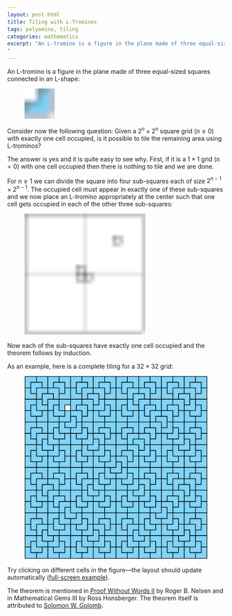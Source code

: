 ```yaml
---
layout: post.html
title: Tiling with L-Trominos
tags: polyomino, tiling
categories: mathematics
excerpt: "An L-tromino is a figure in the plane made of three equal-sized squares connected in an L-shape. Consider now the following question: Given a 2^n x 2^n square grid with exactly one cell occupied, is it possible to tile the remaining area using L-trominos?
"
---
```

An L-tromino is a figure in the plane made of three equal-sized squares connected in an L-shape:

<figure>
  <img src="/media/l-tromino.svg" alt="An L-tromino" class="img-responsive" style="width: 5em">
</figure>

Consider now the following question: Given a $2^n \times 2^n$ square grid ($n \geq 0$) with exactly one cell occupied, is it possible to tile the remaining area using L-trominos?

The answer is yes and it is quite easy to see why. First, if it is a $1 \times 1$ grid ($n=0$) with one cell occupied then there is nothing to tile and we are done.

For $n \geq 1$ we can divide the square into four sub-squares each of size $2^{n-1} \times 2^{n-1}$. The occupied cell must appear in exactly one of these sub-squares and we now place an L-tromino appropriately at the center such that one cell gets occupied in each of the other three sub-squares:

<figure>
  <img src="/media/l-tromino-proof.svg" alt="L-tromino induction proof" class="img-responsive" style="width: 20em">
</figure>

Now each of the sub-squares have exactly one cell occupied and the theorem follows by induction.

As an example, here is a complete tiling for a $32 \times 32$ grid:

<figure id="tromino-fig">
  <svg viewBox="-0.1 -0.1 32.2 32.2"><defs><path id="tromino0" d="M0 0L0 -1L1 -1L1 1L-1 1L-1 0Z"></path><path id="tromino1" d="M0 0L1 0L1 1L-1 1L-1 -1L0 -1Z"></path><path id="tromino2" d="M0 0L0 1L-1 1L-1 -1L1 -1L1 0Z"></path><path id="tromino3" d="M0 0L-1 0L-1 -1L1 -1L1 1L0 1Z"></path></defs><g stroke="#000" stroke-width="0.1" fill="#81D4FA"><use x="16" y="16" xlink:href="#tromino0"></use><use x="8" y="8" xlink:href="#tromino0"></use><use x="4" y="4" xlink:href="#tromino2"></use><use x="2" y="2" xlink:href="#tromino2"></use><use x="1" y="1" xlink:href="#tromino2"></use><use x="3" y="1" xlink:href="#tromino3"></use><use x="3" y="3" xlink:href="#tromino2"></use><use x="1" y="3" xlink:href="#tromino1"></use><use x="6" y="2" xlink:href="#tromino3"></use><use x="5" y="1" xlink:href="#tromino2"></use><use x="7" y="1" xlink:href="#tromino3"></use><use x="7" y="3" xlink:href="#tromino0"></use><use x="5" y="3" xlink:href="#tromino3"></use><use x="6" y="6" xlink:href="#tromino1"></use><use x="5" y="5" xlink:href="#tromino2"></use><use x="7" y="5" xlink:href="#tromino2"></use><use x="7" y="7" xlink:href="#tromino0"></use><use x="5" y="7" xlink:href="#tromino1"></use><use x="2" y="6" xlink:href="#tromino1"></use><use x="1" y="5" xlink:href="#tromino2"></use><use x="3" y="5" xlink:href="#tromino1"></use><use x="3" y="7" xlink:href="#tromino0"></use><use x="1" y="7" xlink:href="#tromino1"></use><use x="12" y="4" xlink:href="#tromino3"></use><use x="10" y="2" xlink:href="#tromino2"></use><use x="9" y="1" xlink:href="#tromino2"></use><use x="11" y="1" xlink:href="#tromino3"></use><use x="11" y="3" xlink:href="#tromino2"></use><use x="9" y="3" xlink:href="#tromino1"></use><use x="14" y="2" xlink:href="#tromino3"></use><use x="13" y="1" xlink:href="#tromino2"></use><use x="15" y="1" xlink:href="#tromino3"></use><use x="15" y="3" xlink:href="#tromino0"></use><use x="13" y="3" xlink:href="#tromino3"></use><use x="14" y="6" xlink:href="#tromino0"></use><use x="13" y="5" xlink:href="#tromino0"></use><use x="15" y="5" xlink:href="#tromino3"></use><use x="15" y="7" xlink:href="#tromino0"></use><use x="13" y="7" xlink:href="#tromino1"></use><use x="10" y="6" xlink:href="#tromino3"></use><use x="9" y="5" xlink:href="#tromino2"></use><use x="11" y="5" xlink:href="#tromino3"></use><use x="11" y="7" xlink:href="#tromino0"></use><use x="9" y="7" xlink:href="#tromino3"></use><use x="12" y="12" xlink:href="#tromino0"></use><use x="10" y="10" xlink:href="#tromino0"></use><use x="9" y="9" xlink:href="#tromino0"></use><use x="11" y="9" xlink:href="#tromino3"></use><use x="11" y="11" xlink:href="#tromino0"></use><use x="9" y="11" xlink:href="#tromino1"></use><use x="14" y="10" xlink:href="#tromino3"></use><use x="13" y="9" xlink:href="#tromino2"></use><use x="15" y="9" xlink:href="#tromino3"></use><use x="15" y="11" xlink:href="#tromino0"></use><use x="13" y="11" xlink:href="#tromino3"></use><use x="14" y="14" xlink:href="#tromino0"></use><use x="13" y="13" xlink:href="#tromino0"></use><use x="15" y="13" xlink:href="#tromino3"></use><use x="15" y="15" xlink:href="#tromino0"></use><use x="13" y="15" xlink:href="#tromino1"></use><use x="10" y="14" xlink:href="#tromino1"></use><use x="9" y="13" xlink:href="#tromino2"></use><use x="11" y="13" xlink:href="#tromino1"></use><use x="11" y="15" xlink:href="#tromino0"></use><use x="9" y="15" xlink:href="#tromino1"></use><use x="4" y="12" xlink:href="#tromino1"></use><use x="2" y="10" xlink:href="#tromino2"></use><use x="1" y="9" xlink:href="#tromino2"></use><use x="3" y="9" xlink:href="#tromino3"></use><use x="3" y="11" xlink:href="#tromino2"></use><use x="1" y="11" xlink:href="#tromino1"></use><use x="6" y="10" xlink:href="#tromino1"></use><use x="5" y="9" xlink:href="#tromino2"></use><use x="7" y="9" xlink:href="#tromino1"></use><use x="7" y="11" xlink:href="#tromino0"></use><use x="5" y="11" xlink:href="#tromino1"></use><use x="6" y="14" xlink:href="#tromino0"></use><use x="5" y="13" xlink:href="#tromino0"></use><use x="7" y="13" xlink:href="#tromino3"></use><use x="7" y="15" xlink:href="#tromino0"></use><use x="5" y="15" xlink:href="#tromino1"></use><use x="2" y="14" xlink:href="#tromino1"></use><use x="1" y="13" xlink:href="#tromino2"></use><use x="3" y="13" xlink:href="#tromino1"></use><use x="3" y="15" xlink:href="#tromino0"></use><use x="1" y="15" xlink:href="#tromino1"></use><use x="24" y="8" xlink:href="#tromino3"></use><use x="20" y="4" xlink:href="#tromino2"></use><use x="18" y="2" xlink:href="#tromino2"></use><use x="17" y="1" xlink:href="#tromino2"></use><use x="19" y="1" xlink:href="#tromino3"></use><use x="19" y="3" xlink:href="#tromino2"></use><use x="17" y="3" xlink:href="#tromino1"></use><use x="22" y="2" xlink:href="#tromino3"></use><use x="21" y="1" xlink:href="#tromino2"></use><use x="23" y="1" xlink:href="#tromino3"></use><use x="23" y="3" xlink:href="#tromino0"></use><use x="21" y="3" xlink:href="#tromino3"></use><use x="22" y="6" xlink:href="#tromino2"></use><use x="21" y="5" xlink:href="#tromino2"></use><use x="23" y="5" xlink:href="#tromino3"></use><use x="23" y="7" xlink:href="#tromino2"></use><use x="21" y="7" xlink:href="#tromino1"></use><use x="18" y="6" xlink:href="#tromino1"></use><use x="17" y="5" xlink:href="#tromino2"></use><use x="19" y="5" xlink:href="#tromino1"></use><use x="19" y="7" xlink:href="#tromino0"></use><use x="17" y="7" xlink:href="#tromino1"></use><use x="28" y="4" xlink:href="#tromino3"></use><use x="26" y="2" xlink:href="#tromino2"></use><use x="25" y="1" xlink:href="#tromino2"></use><use x="27" y="1" xlink:href="#tromino3"></use><use x="27" y="3" xlink:href="#tromino2"></use><use x="25" y="3" xlink:href="#tromino1"></use><use x="30" y="2" xlink:href="#tromino3"></use><use x="29" y="1" xlink:href="#tromino2"></use><use x="31" y="1" xlink:href="#tromino3"></use><use x="31" y="3" xlink:href="#tromino0"></use><use x="29" y="3" xlink:href="#tromino3"></use><use x="30" y="6" xlink:href="#tromino0"></use><use x="29" y="5" xlink:href="#tromino0"></use><use x="31" y="5" xlink:href="#tromino3"></use><use x="31" y="7" xlink:href="#tromino0"></use><use x="29" y="7" xlink:href="#tromino1"></use><use x="26" y="6" xlink:href="#tromino3"></use><use x="25" y="5" xlink:href="#tromino2"></use><use x="27" y="5" xlink:href="#tromino3"></use><use x="27" y="7" xlink:href="#tromino0"></use><use x="25" y="7" xlink:href="#tromino3"></use><use x="28" y="12" xlink:href="#tromino0"></use><use x="26" y="10" xlink:href="#tromino0"></use><use x="25" y="9" xlink:href="#tromino0"></use><use x="27" y="9" xlink:href="#tromino3"></use><use x="27" y="11" xlink:href="#tromino0"></use><use x="25" y="11" xlink:href="#tromino1"></use><use x="30" y="10" xlink:href="#tromino3"></use><use x="29" y="9" xlink:href="#tromino2"></use><use x="31" y="9" xlink:href="#tromino3"></use><use x="31" y="11" xlink:href="#tromino0"></use><use x="29" y="11" xlink:href="#tromino3"></use><use x="30" y="14" xlink:href="#tromino0"></use><use x="29" y="13" xlink:href="#tromino0"></use><use x="31" y="13" xlink:href="#tromino3"></use><use x="31" y="15" xlink:href="#tromino0"></use><use x="29" y="15" xlink:href="#tromino1"></use><use x="26" y="14" xlink:href="#tromino1"></use><use x="25" y="13" xlink:href="#tromino2"></use><use x="27" y="13" xlink:href="#tromino1"></use><use x="27" y="15" xlink:href="#tromino0"></use><use x="25" y="15" xlink:href="#tromino1"></use><use x="20" y="12" xlink:href="#tromino3"></use><use x="18" y="10" xlink:href="#tromino2"></use><use x="17" y="9" xlink:href="#tromino2"></use><use x="19" y="9" xlink:href="#tromino3"></use><use x="19" y="11" xlink:href="#tromino2"></use><use x="17" y="11" xlink:href="#tromino1"></use><use x="22" y="10" xlink:href="#tromino3"></use><use x="21" y="9" xlink:href="#tromino2"></use><use x="23" y="9" xlink:href="#tromino3"></use><use x="23" y="11" xlink:href="#tromino0"></use><use x="21" y="11" xlink:href="#tromino3"></use><use x="22" y="14" xlink:href="#tromino0"></use><use x="21" y="13" xlink:href="#tromino0"></use><use x="23" y="13" xlink:href="#tromino3"></use><use x="23" y="15" xlink:href="#tromino0"></use><use x="21" y="15" xlink:href="#tromino1"></use><use x="18" y="14" xlink:href="#tromino3"></use><use x="17" y="13" xlink:href="#tromino2"></use><use x="19" y="13" xlink:href="#tromino3"></use><use x="19" y="15" xlink:href="#tromino0"></use><use x="17" y="15" xlink:href="#tromino3"></use><use x="24" y="24" xlink:href="#tromino0"></use><use x="20" y="20" xlink:href="#tromino0"></use><use x="18" y="18" xlink:href="#tromino0"></use><use x="17" y="17" xlink:href="#tromino0"></use><use x="19" y="17" xlink:href="#tromino3"></use><use x="19" y="19" xlink:href="#tromino0"></use><use x="17" y="19" xlink:href="#tromino1"></use><use x="22" y="18" xlink:href="#tromino3"></use><use x="21" y="17" xlink:href="#tromino2"></use><use x="23" y="17" xlink:href="#tromino3"></use><use x="23" y="19" xlink:href="#tromino0"></use><use x="21" y="19" xlink:href="#tromino3"></use><use x="22" y="22" xlink:href="#tromino0"></use><use x="21" y="21" xlink:href="#tromino0"></use><use x="23" y="21" xlink:href="#tromino3"></use><use x="23" y="23" xlink:href="#tromino0"></use><use x="21" y="23" xlink:href="#tromino1"></use><use x="18" y="22" xlink:href="#tromino1"></use><use x="17" y="21" xlink:href="#tromino2"></use><use x="19" y="21" xlink:href="#tromino1"></use><use x="19" y="23" xlink:href="#tromino0"></use><use x="17" y="23" xlink:href="#tromino1"></use><use x="28" y="20" xlink:href="#tromino3"></use><use x="26" y="18" xlink:href="#tromino2"></use><use x="25" y="17" xlink:href="#tromino2"></use><use x="27" y="17" xlink:href="#tromino3"></use><use x="27" y="19" xlink:href="#tromino2"></use><use x="25" y="19" xlink:href="#tromino1"></use><use x="30" y="18" xlink:href="#tromino3"></use><use x="29" y="17" xlink:href="#tromino2"></use><use x="31" y="17" xlink:href="#tromino3"></use><use x="31" y="19" xlink:href="#tromino0"></use><use x="29" y="19" xlink:href="#tromino3"></use><use x="30" y="22" xlink:href="#tromino0"></use><use x="29" y="21" xlink:href="#tromino0"></use><use x="31" y="21" xlink:href="#tromino3"></use><use x="31" y="23" xlink:href="#tromino0"></use><use x="29" y="23" xlink:href="#tromino1"></use><use x="26" y="22" xlink:href="#tromino3"></use><use x="25" y="21" xlink:href="#tromino2"></use><use x="27" y="21" xlink:href="#tromino3"></use><use x="27" y="23" xlink:href="#tromino0"></use><use x="25" y="23" xlink:href="#tromino3"></use><use x="28" y="28" xlink:href="#tromino0"></use><use x="26" y="26" xlink:href="#tromino0"></use><use x="25" y="25" xlink:href="#tromino0"></use><use x="27" y="25" xlink:href="#tromino3"></use><use x="27" y="27" xlink:href="#tromino0"></use><use x="25" y="27" xlink:href="#tromino1"></use><use x="30" y="26" xlink:href="#tromino3"></use><use x="29" y="25" xlink:href="#tromino2"></use><use x="31" y="25" xlink:href="#tromino3"></use><use x="31" y="27" xlink:href="#tromino0"></use><use x="29" y="27" xlink:href="#tromino3"></use><use x="30" y="30" xlink:href="#tromino0"></use><use x="29" y="29" xlink:href="#tromino0"></use><use x="31" y="29" xlink:href="#tromino3"></use><use x="31" y="31" xlink:href="#tromino0"></use><use x="29" y="31" xlink:href="#tromino1"></use><use x="26" y="30" xlink:href="#tromino1"></use><use x="25" y="29" xlink:href="#tromino2"></use><use x="27" y="29" xlink:href="#tromino1"></use><use x="27" y="31" xlink:href="#tromino0"></use><use x="25" y="31" xlink:href="#tromino1"></use><use x="20" y="28" xlink:href="#tromino1"></use><use x="18" y="26" xlink:href="#tromino2"></use><use x="17" y="25" xlink:href="#tromino2"></use><use x="19" y="25" xlink:href="#tromino3"></use><use x="19" y="27" xlink:href="#tromino2"></use><use x="17" y="27" xlink:href="#tromino1"></use><use x="22" y="26" xlink:href="#tromino1"></use><use x="21" y="25" xlink:href="#tromino2"></use><use x="23" y="25" xlink:href="#tromino1"></use><use x="23" y="27" xlink:href="#tromino0"></use><use x="21" y="27" xlink:href="#tromino1"></use><use x="22" y="30" xlink:href="#tromino0"></use><use x="21" y="29" xlink:href="#tromino0"></use><use x="23" y="29" xlink:href="#tromino3"></use><use x="23" y="31" xlink:href="#tromino0"></use><use x="21" y="31" xlink:href="#tromino1"></use><use x="18" y="30" xlink:href="#tromino1"></use><use x="17" y="29" xlink:href="#tromino2"></use><use x="19" y="29" xlink:href="#tromino1"></use><use x="19" y="31" xlink:href="#tromino0"></use><use x="17" y="31" xlink:href="#tromino1"></use><use x="8" y="24" xlink:href="#tromino1"></use><use x="4" y="20" xlink:href="#tromino2"></use><use x="2" y="18" xlink:href="#tromino2"></use><use x="1" y="17" xlink:href="#tromino2"></use><use x="3" y="17" xlink:href="#tromino3"></use><use x="3" y="19" xlink:href="#tromino2"></use><use x="1" y="19" xlink:href="#tromino1"></use><use x="6" y="18" xlink:href="#tromino3"></use><use x="5" y="17" xlink:href="#tromino2"></use><use x="7" y="17" xlink:href="#tromino3"></use><use x="7" y="19" xlink:href="#tromino0"></use><use x="5" y="19" xlink:href="#tromino3"></use><use x="6" y="22" xlink:href="#tromino2"></use><use x="5" y="21" xlink:href="#tromino2"></use><use x="7" y="21" xlink:href="#tromino3"></use><use x="7" y="23" xlink:href="#tromino2"></use><use x="5" y="23" xlink:href="#tromino1"></use><use x="2" y="22" xlink:href="#tromino1"></use><use x="1" y="21" xlink:href="#tromino2"></use><use x="3" y="21" xlink:href="#tromino1"></use><use x="3" y="23" xlink:href="#tromino0"></use><use x="1" y="23" xlink:href="#tromino1"></use><use x="12" y="20" xlink:href="#tromino1"></use><use x="10" y="18" xlink:href="#tromino2"></use><use x="9" y="17" xlink:href="#tromino2"></use><use x="11" y="17" xlink:href="#tromino3"></use><use x="11" y="19" xlink:href="#tromino2"></use><use x="9" y="19" xlink:href="#tromino1"></use><use x="14" y="18" xlink:href="#tromino1"></use><use x="13" y="17" xlink:href="#tromino2"></use><use x="15" y="17" xlink:href="#tromino1"></use><use x="15" y="19" xlink:href="#tromino0"></use><use x="13" y="19" xlink:href="#tromino1"></use><use x="14" y="22" xlink:href="#tromino0"></use><use x="13" y="21" xlink:href="#tromino0"></use><use x="15" y="21" xlink:href="#tromino3"></use><use x="15" y="23" xlink:href="#tromino0"></use><use x="13" y="23" xlink:href="#tromino1"></use><use x="10" y="22" xlink:href="#tromino1"></use><use x="9" y="21" xlink:href="#tromino2"></use><use x="11" y="21" xlink:href="#tromino1"></use><use x="11" y="23" xlink:href="#tromino0"></use><use x="9" y="23" xlink:href="#tromino1"></use><use x="12" y="28" xlink:href="#tromino0"></use><use x="10" y="26" xlink:href="#tromino0"></use><use x="9" y="25" xlink:href="#tromino0"></use><use x="11" y="25" xlink:href="#tromino3"></use><use x="11" y="27" xlink:href="#tromino0"></use><use x="9" y="27" xlink:href="#tromino1"></use><use x="14" y="26" xlink:href="#tromino3"></use><use x="13" y="25" xlink:href="#tromino2"></use><use x="15" y="25" xlink:href="#tromino3"></use><use x="15" y="27" xlink:href="#tromino0"></use><use x="13" y="27" xlink:href="#tromino3"></use><use x="14" y="30" xlink:href="#tromino0"></use><use x="13" y="29" xlink:href="#tromino0"></use><use x="15" y="29" xlink:href="#tromino3"></use><use x="15" y="31" xlink:href="#tromino0"></use><use x="13" y="31" xlink:href="#tromino1"></use><use x="10" y="30" xlink:href="#tromino1"></use><use x="9" y="29" xlink:href="#tromino2"></use><use x="11" y="29" xlink:href="#tromino1"></use><use x="11" y="31" xlink:href="#tromino0"></use><use x="9" y="31" xlink:href="#tromino1"></use><use x="4" y="28" xlink:href="#tromino1"></use><use x="2" y="26" xlink:href="#tromino2"></use><use x="1" y="25" xlink:href="#tromino2"></use><use x="3" y="25" xlink:href="#tromino3"></use><use x="3" y="27" xlink:href="#tromino2"></use><use x="1" y="27" xlink:href="#tromino1"></use><use x="6" y="26" xlink:href="#tromino1"></use><use x="5" y="25" xlink:href="#tromino2"></use><use x="7" y="25" xlink:href="#tromino1"></use><use x="7" y="27" xlink:href="#tromino0"></use><use x="5" y="27" xlink:href="#tromino1"></use><use x="6" y="30" xlink:href="#tromino0"></use><use x="5" y="29" xlink:href="#tromino0"></use><use x="7" y="29" xlink:href="#tromino3"></use><use x="7" y="31" xlink:href="#tromino0"></use><use x="5" y="31" xlink:href="#tromino1"></use><use x="2" y="30" xlink:href="#tromino1"></use><use x="1" y="29" xlink:href="#tromino2"></use><use x="3" y="29" xlink:href="#tromino1"></use><use x="3" y="31" xlink:href="#tromino0"></use><use x="1" y="31" xlink:href="#tromino1"></use></g></svg>
</figure>

Try clicking on different cells in the figure&mdash;the layout should update automatically ([full-screen example](http://janmarthedal.github.io/tromino/)).

The theorem is mentioned in [Proof Without Words II](https://en.wikipedia.org/wiki/Special:BookSources/0883857219) by Roger B. Nelsen and in Mathematical Gems III by Ross Honsberger. The theorem itself is attributed to [Solomon W. Golomb](https://en.wikipedia.org/wiki/Solomon_W._Golomb).

<script src="/media/js/tromino.js"></script>
